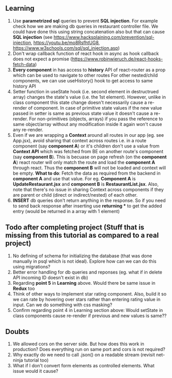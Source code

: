 ## Learning
1. Use **parametrized sql** queries to prevent **SQL injection**. For example check how we are making db queries in restaurant controller file. We could have done this using string concatenation also but that can cause **SQL injection** (see https://www.hacksplaining.com/prevention/sql-injection, https://youtu.be/mo8RsfhtUG8, https://www.w3schools.com/sql/sql_injection.asp)
2. Don't wrap callback function of react hook in async as hook callback does not expect a promise (https://www.robinwieruch.de/react-hooks-fetch-data)
3. **Every component** in <Route component=...> has access to **history** API of react-router as a prop which can be used to navigate to other routes 
   For other nested/child components, we can use useHistory() hook to get access to same history API
4. Setter function in useState hook (i.e. second element in destructrued array) changes the state's value (i.e. the 1st element). However, unlike in class component this state change doesn't necessarily cause a re-render of component. In case of primitive state values if the new value passed in setter is same as previous state value it doesn't cause a re-render. For non-primitives (objects, arrays) if you pass the reference to same object/array without any modification inside it again won't cause any re-render.
5. Even if we are wrapping a **Context** around all routes in our app (eg. see App.jsx), avoid sharing that context across routes i.e. in a route component (say **component A**) or it's children don't use a value from **Context API** which was fetched from BE on another route's component (say **component B**). This is becuase on page refresh (on the **component A**) react router will only match the route and load the **component A** through react. Thus the **component B** will not be loaded and context will be empty. **What to do**: Fetch the data as required from the backend in **component A** and use that value. For eg. **Component A** is **UpdateRestaurant.jsx** and **component B** is **RestaurantList.jsx**. Also, note that there's no issue in sharing Context across components if they are parent or child (direct or indirect/nested) of each other.
6. **INSERT** db queries don't return anything in the response. So if you need to send back response after inserting use **returning \*** to get the added entry (would be returned in a array with 1 element)

## Todo after completing project (Stuff that is missing from this tutorial as compared to a real project)
1. No defining of schema for initializing the database (that was done manually in psql which is not ideal). Explore how can we can do this using migrations?
2. Better error handling for db queries and reponses (eg. what if in delete API incoming ID doesn't exist in db)
3. Regarding **point 5** in **Learning** above. Would there be same issue in **Redux** too
4. Think of other ways to implement star rating component. Also, build it so we can rate by hovering over stars rather than entering rating value in input. Can we do something with css masking?
5. Confirm regarding point 4 in Learning section above: Would setState in class components cause re-render if previous and new values is same??

## Doubts
1. We allowed cors on the server side. But how does this work in production? Does everything run on same port and cors is not required?
2. Why exactly do we need to call .json() on a readable stream (revisit net-ninja tutorial too)
3. What if I don't convert form elements as controlled elements. What issue would it cause?